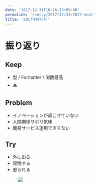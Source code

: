 ```yaml
---
date: '2017-12-31T10:36:23+09:00'
permalink: '/entry/2017/12/31/2017-end/'
title: '2017年終わり'
---
```


# 振り返り

## Keep

- 型 / Formatter / 関数最高
- ⛺

## Problem

- イノベーションが起こせていない
- 人間関係サボリ気味
- 簡易サービス運用できてない

## Try

- 外に出る
- 冒険する
- 怒られる

<figure class="image is-square">
  <img src="https://3.bp.blogspot.com/-GBGkimLCqT0/VsGsAU-G2OI/AAAAAAAA354/CCOA653iUmw/s800/drink_atsukan.png" />
</figure>
